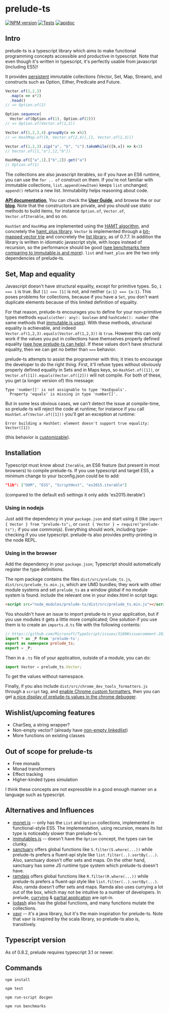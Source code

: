 # prelude-ts
[![NPM version][npm-image]][npm-url]
[![Tests][circleci-image]][circleci-url]
[![apidoc][apidoc-image]][apidoc-url]

## Intro

prelude-ts is a typescript library which aims to make functional programming
concepts accessible and productive in typescript. Note that even though it's
written in typescript, it's perfectly usable from javascript (including ES5)!

It provides [persistent](https://en.wikipedia.org/wiki/Persistent_data_structure)
immutable collections (Vector, Set, Map, Stream), and constructs such as Option,
Either, Predicate and Future.

```typescript
Vector.of(1,2,3)
  .map(x => x*2)
  .head()
// => Option.of(2)

Option.sequence(
  Vector.of(Option.of(1), Option.of(2)))
// => Option.of(Vector.of(1,2))

Vector.of(1,2,3,4).groupBy(x => x%2)
// => HashMap.of([0, Vector.of(2,4)],[1, Vector.of(1,3)])

Vector.of(1,2,3).zip("a", "b", "c").takeWhile(([k,v]) => k<3)
// Vector.of([1,"a"],[2,"b"])

HashMap.of(["a",1],["b",2]).get("a")
// Option.of(1)
```

The collections are also javascript iterables, so if you have an ES6 runtime,
you can use the `for .. of` construct on them. If you're not familiar with
immutable collections, `list.append(newItem)` keeps `list` unchanged; `append()`
returns a new list. Immutability helps reasoning about code.

**[API documentation](http://emmanueltouzery.github.io/prelude.ts/latest/apidoc/globals.html)**,
You can check the **[User Guide](https://github.com/emmanueltouzery/prelude-ts/wiki/Prelude%E2%88%92ts-user-guide)**, and browse the
or our **[blog](http://emmanueltouzery.github.io/blog/tags/prelude.ts.html)**.
Note that the constructors are private, and you should use static methods to build
items, for instance `Option.of`, `Vector.of`, `Vector.ofIterable`, and so on.

`HashSet` and `HashMap` are implemented using the
[HAMT algorithm](http://en.wikipedia.org/wiki/Hash_array_mapped_trie),
and concretely the [hamt_plus library](https://www.npmjs.com/package/hamt_plus).
`Vector` is implemented through a
[bit-mapped vector trie](http://hypirion.com/musings/understanding-persistent-vector-pt-1)
and concretely the [list library](https://github.com/funkia/list/), as of 0.7.7.
In addition the library is written in idiomatic javascript style, with loops
instead of recursion, so the performance should be good
([see benchmarks here comparing to immutable.js and more](https://github.com/emmanueltouzery/prelude-ts/wiki/Benchmarks)).
`list` and `hamt_plus` are the two only dependencies of prelude-ts.

## Set, Map and equality

Javascript doesn't have structural equality, except for primitive types.
So, `1 === 1` is true. But `[1] === [1]` is not, and neither `{a:1} === {a:1}`.
This poses problems for collections, because if you have a `Set`, you don't
want duplicate elements because of this limited definition of equality.

For that reason, prelude-ts encourages you to define for your non-primitive types
methods `equals(other: any): boolean` and `hashCode(): number` (the same
methods that [immutable.js uses](https://facebook.github.io/immutable-js/docs/#/ValueObject)).
With these methods, structural equality is achievable, and indeed
`Vector.of(1,2,3).equals(Vector.of(1,2,3))` is `true`. However this can only
work if the values you put in collections have themselves properly defined equality
([see how prelude-ts can help](https://github.com/emmanueltouzery/prelude-ts/wiki/Equality)).
If these values don't have structural equality, then we can get no better than
`===` behavior.

prelude-ts attempts to assist the programmer with this; it tries to encourage
the developer to do the right thing. First, it'll refuse types without obviously properly
defined equality in Sets and in Maps keys, so `HashSet.of([1])`,
or `Vector.of([1]).equals(Vector.of([2]))` will not compile.
For both of these, you get (a longer version of) this message:

    Type 'number[]' is not assignable to type 'HasEquals'.
      Property 'equals' is missing in type 'number[]'.

But in some less obvious cases, we can't detect the issue at compile-time, so
prelude-ts will reject the code at runtime; for instance if you call
`HashSet.of(Vector.of([1]))` you'll get an exception at runtime:

    Error building a HashSet: element doesn't support true equality: Vector([1])

(this behavior is [customizable](http://emmanueltouzery.github.io/prelude.ts/latest/apidoc/files/contract.html#setcontractviolationaction)).

## Installation

Typescript must know about `Iterable`, an ES6 feature (but present in most browsers)
to compile prelude-ts. If you use typescript and target ES5, a minimum change to your tsconfig.json
could be to add:

```json
"lib": ["DOM", "ES5", "ScriptHost", "es2015.iterable"]
```

(compared to the default es5 settings it only adds 'es2015.iterable')

### Using in nodejs

Just add the dependency in your `package.json` and start using it (like
`import { Vector } from "prelude-ts";`, or `const { Vector } = require("prelude-ts");`
if you use commonjs).
Everything should work, including type-checking if you use typescript. prelude-ts also provides
pretty-printing in the node REPL.

### Using in the browser

Add the dependency in your `package.json`; Typescript should automatically
register the type definitions.

The npm package contains the files `dist/src/prelude_ts.js`, `dist/src/prelude_ts.min.js`,
which are UMD bundles; they work with other module systems and set `prelude_ts`
as a window global if no module system is found.
include the relevant one in your index.html in script tags:
```html
<script src="node_modules/prelude-ts/dist/src/prelude_ts.min.js"></script>
```

You shouldn't have an issue to import prelude-ts in your application, but if you use
modules it gets a little more complicated; One solution if you use them is to create
an `imports.d.ts` file with the following contents:

```typescript
// https://github.com/Microsoft/TypeScript/issues/3180#issuecomment-283007750
import * as _P from 'prelude-ts';
export as namespace prelude_ts;
export = _P;
```

Then in a `.ts` file of your application, outside of a module, you can do:
```typescript
import Vector = prelude_ts.Vector;
```

To get the values without namespace.


Finally, if you also include `dist/src/chrome_dev_tools_formatters.js` through
a `script` tag, and [enable Chrome custom formatters](http://bit.ly/object-formatters),
then you can get
[a nice display of prelude-ts values in the chrome debugger](https://raw.githubusercontent.com/wiki/emmanueltouzery/prelude-ts/chrome_formatters.png).

## Wishlist/upcoming features

* CharSeq, a string wrapper?
* Non-empty vector? (already have [non-empty linkedlist](http://emmanueltouzery.github.io/prelude.ts/latest/apidoc/classes/linkedlist.conslinkedlist.html))
* More functions on existing classes

## Out of scope for prelude-ts

* Free monads
* Monad transformers
* Effect tracking
* Higher-kinded types simulation

I think these concepts are not expressible in a good enough manner on a language
such as typescript.

## Alternatives and Influences

* [monet.js](https://monet.github.io/monet.js/) -- only has the `List` and
  `Option` collections, implemented in functional-style ES5. The implementation,
  using recursion, means its list type is noticeably slower than prelude-ts's.
* [immutables.js](https://facebook.github.io/immutable-js/) -- doesn't have the
  `Option` concept, the types can be clunky.
* [sanctuary](https://github.com/sanctuary-js/sanctuary)
  offers global functions like `S.filter(S.where(...))` while prelude-ts prefers a
  fluent-api style like `list.filter(..).sortBy(...)`. Also, sanctuary doesn't
  offer sets and maps. On the other hand, sanctuary has some JS runtime type system
  which prelude-ts doesn't have.
* [ramdajs](http://ramdajs.com/) offers global functions like
  `R.filter(R.where(...))` while prelude-ts prefers a
  fluent-api style like `list.filter(..).sortBy(...)`. Also, ramda doesn't offer
  sets and maps. Ramda also uses currying a lot out of the box, which may not
  be intuitive to a number of developers. In prelude,
  [currying](http://emmanueltouzery.github.io/prelude.ts/latest/apidoc/interfaces/function.function2.html#curried)
  & [partial application](http://emmanueltouzery.github.io/prelude.ts/latest/apidoc/interfaces/function.function2.html#apply1)
  are opt-in.
* [lodash](https://lodash.com) also has the global functions, and many functions
  mutate the collections.
* [vavr](http://www.vavr.io/) -- it's a java library, but it's the main inspiration for prelude-ts.
  Note that vavr is inspired by the scala library, so prelude-ts also is,
  transitively.

## Typescript version

As of 0.8.2, prelude requires typescript 3.1 or newer.

## Commands

    npm install

    npm test

    npm run-script docgen

    npm run benchmarks

[npm-image]: https://img.shields.io/npm/v/prelude-ts.svg?style=flat-square
[npm-url]: https://www.npmjs.com/package/prelude-ts
[circleci-image]: https://circleci.com/gh/emmanueltouzery/prelude-ts.svg?style=shield&circle-token=6d8b74ef7ea7d1c204e77c4f88b05348682b4161
[circleci-url]: https://circleci.com/gh/emmanueltouzery/prelude-ts
[apidoc-image]: http://emmanueltouzery.github.io/prelude.ts/apidoc.svg
[apidoc-url]: http://emmanueltouzery.github.io/prelude.ts/latest/apidoc/globals.html
